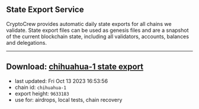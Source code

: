 ## State Export Service
CryptoCrew provides automatic daily state exports for all chains we validate. State export files can be used as genesis files and are a snapshot of the current blockchain state, including all validators, accounts, balances and delegations.

---
**Download: [chihuahua-1 state export](https://dl.ccvalidators.com/SERVICE/chihuahua/chihuahua-1_export_9633183.json)**
---

- last updated: Fri Oct 13 2023 16:53:56
- chain id: `chihuahua-1`
- export height: `9633183`
- use for: airdrops, local tests, chain recovery
